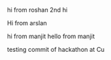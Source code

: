 hi from roshan
2nd hi


Hi from arslan

hi from manjit 
hello from manjit


testing commit of hackathon
at Cu